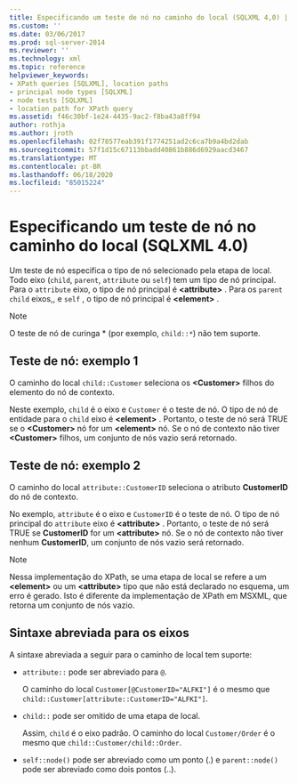 ```yaml
---
title: Especificando um teste de nó no caminho do local (SQLXML 4,0) | Microsoft Docs
ms.custom: ''
ms.date: 03/06/2017
ms.prod: sql-server-2014
ms.reviewer: ''
ms.technology: xml
ms.topic: reference
helpviewer_keywords:
- XPath queries [SQLXML], location paths
- principal node types [SQLXML]
- node tests [SQLXML]
- location path for XPath query
ms.assetid: f46c30bf-1e24-4435-9ac2-f8ba43a8ff94
author: rothja
ms.author: jroth
ms.openlocfilehash: 02f78577eab391f1774251ad2c6ca7b9a4bd2dab
ms.sourcegitcommit: 57f1d15c67113bbadd40861b886d6929aacd3467
ms.translationtype: MT
ms.contentlocale: pt-BR
ms.lasthandoff: 06/18/2020
ms.locfileid: "85015224"
---
```

# <a name="specifying-a-node-test-in-the-location-path-sqlxml-40"></a>Especificando um teste de nó no caminho do local (SQLXML 4.0)
  Um teste de nó especifica o tipo de nó selecionado pela etapa de local. Todo eixo (`child`, `parent`, `attribute` ou `self`) tem um tipo de nó principal. Para o `attribute` eixo, o tipo de nó principal é **\<attribute>** . Para os `parent` `child` eixos,, e `self` , o tipo de nó principal é **\<element>** .  
  
> [!NOTE]  
>  O teste de nó de curinga * (por exemplo, `child::*`) não tem suporte.  
  
## <a name="node-test-example-1"></a>Teste de nó: exemplo 1  
 O caminho do local `child::Customer` seleciona os **\<Customer>** filhos do elemento do nó de contexto.  
  
 Neste exemplo, `child` é o eixo e `Customer` é o teste de nó. O tipo de nó de entidade para o `child` eixo é **\<element>** . Portanto, o teste de nó será TRUE se o **\<Customer>** nó for um **\<element>** nó. Se o nó de contexto não tiver **\<Customer>** filhos, um conjunto de nós vazio será retornado.  
  
## <a name="node-test-example-2"></a>Teste de nó: exemplo 2  
 O caminho do local `attribute::CustomerID` seleciona o atributo **CustomerID** do nó de contexto.  
  
 No exemplo, `attribute` é o eixo e `CustomerID` é o teste de nó. O tipo de nó principal do `attribute` eixo é **\<attribute>** . Portanto, o teste de nó será TRUE se **CustomerID** for um **\<attribute>** nó. Se o nó de contexto não tiver nenhum **CustomerID**, um conjunto de nós vazio será retornado.  
  
> [!NOTE]  
>  Nessa implementação do XPath, se uma etapa de local se refere a um **\<element>** ou um **\<attribute>** tipo que não está declarado no esquema, um erro é gerado. Isto é diferente da implementação de XPath em MSXML, que retorna um conjunto de nós vazio.  
  
## <a name="abbreviated-syntax-for-the-axes"></a>Sintaxe abreviada para os eixos  
 A sintaxe abreviada a seguir para o caminho de local tem suporte:  
  
-   `attribute::` pode ser abreviado para `@`.  
  
     O caminho do local `Customer[@CustomerID="ALFKI"]` é o mesmo que `child::Customer[attribute::CustomerID="ALFKI"]`.  
  
-   `child::` pode ser omitido de uma etapa de local.  
  
     Assim, `child` é o eixo padrão. O caminho do local `Customer/Order` é o mesmo que `child::Customer/child::Order`.  
  
-   `self::node()` pode ser abreviado como um ponto (.) e `parent::node()` pode ser abreviado como dois pontos (..).  
  
  
